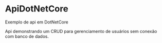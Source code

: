 # ApiDotNetCore
Exemplo de api em DotNetCore

Api demonstrando um CRUD para gerenciamento de usuários sem conexão com banco de dados.
